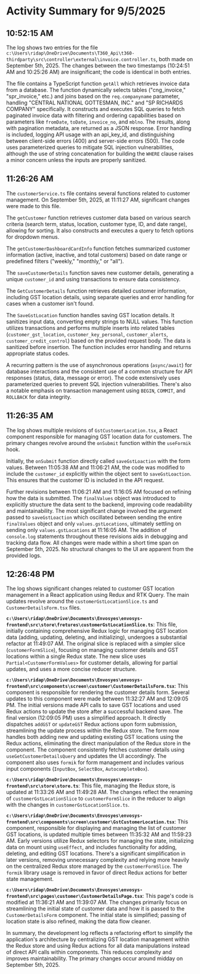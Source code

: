 # Activity Summary for 9/5/2025

## 10:52:15 AM
The log shows two entries for the file `c:\Users\ridap\OneDrive\Documents\T360_Api\t360-thirdparty\src\controller\external\invoice.controller.ts`, both made on September 5th, 2025.  The changes between the two timestamps (10:24:51 AM and 10:25:26 AM) are insignificant; the code is identical in both entries.

The file contains a TypeScript function `getAll` which retrieves invoice data from a database.  The function dynamically selects tables ("cng_invoice," "spr_invoice," etc.) and joins based on the `req.companyname` parameter, handling "CENTRAL NATIONAL GOTTESMAN, INC." and "SP RICHARDS COMPANY" specifically.  It constructs and executes SQL queries to fetch paginated invoice data with filtering and ordering capabilities based on parameters like `fromDate`, `toDate`, `invoice_no`, and `mblno`.  The results, along with pagination metadata, are returned as a JSON response.  Error handling is included, logging API usage with an api_key_id, and distinguishing between client-side errors (400) and server-side errors (500).  The code uses parameterized queries to mitigate SQL injection vulnerabilities, although the use of string concatenation for building the `WHERE` clause raises a minor concern unless the inputs are properly sanitized.


## 11:26:26 AM
The `customerService.ts` file contains several functions related to customer management.  On September 5th, 2025, at 11:11:27 AM, significant changes were made to this file.

The `getCustomer` function retrieves customer data based on various search criteria (search term, status, location, customer type, ID, and date range), allowing for sorting. It also constructs and executes a query to fetch options for dropdown menus.


The `getCustomerDashboardCardInfo` function fetches summarized customer information (active, inactive, and total customers) based on date range or predefined filters ("weekly," "monthly," or "all").


The `saveCustomerDetails` function saves new customer details, generating a unique `customer_id` and using transactions to ensure data consistency.


The `GetCustomerDetails` function retrieves detailed customer information, including GST location details, using separate queries and error handling for cases when a customer isn't found.


The `SaveGstLocation` function handles saving GST location details.  It sanitizes input data, converting empty strings to NULL values.  This function utilizes transactions and performs multiple inserts into related tables (`customer_gst_location`, `customer_key_personal`, `customer_alerts`, `customer_credit_control`) based on the provided request body.  The data is sanitized before insertion.  The function includes error handling and returns appropriate status codes.

A recurring pattern is the use of asynchronous operations (`async/await`) for database interactions and the consistent use of a common structure for API responses (status, data, message or error).  The code extensively uses parameterized queries to prevent SQL injection vulnerabilities.  There's also a notable emphasis on transaction management using `BEGIN`, `COMMIT`, and `ROLLBACK` for data integrity.


## 11:26:35 AM
The log shows multiple revisions of `GstCustomerLocation.tsx`, a React component responsible for managing GST location data for customers.  The primary changes revolve around the `onSubmit` function within the `useFormik` hook.

Initially, the `onSubmit` function directly called `saveGstLoaction` with the form values.  Between 11:05:38 AM and 11:06:21 AM, the code was modified to include the `customer_id` explicitly within the object sent to `saveGstLoaction`.  This ensures that the customer ID is included in the API request.

Further revisions between 11:06:21 AM and 11:16:05 AM focused on refining how the data is submitted.  The `finalValues` object was introduced to explicitly structure the data sent to the backend, improving code readability and maintainability. The most significant change involved the argument passed to `saveGstLoaction` which oscillated between sending the entire `finalValues` object and only `values.gstLocations`, ultimately settling on sending only `values.gstLocations` at 11:16:05 AM. The addition of `console.log` statements throughout these revisions aids in debugging and tracking data flow.  All changes were made within a short time span on September 5th, 2025.  No structural changes to the UI are apparent from the provided logs.


## 12:26:48 PM
The log shows significant changes related to customer GST location management in a React application using Redux and RTK Query.  The main updates revolve around the `customerGstLocationSlice.ts` and `CustomerDetailsForm.tsx` files.

**`c:\Users\ridap\OneDrive\Documents\Envosyes\envosys-frontend\src\store\fretures\customerGstLocationSlice.ts`**: This file, initially containing comprehensive Redux logic for managing GST location data (adding, updating, deleting, and initializing),  undergoes a substantial refactor at 11:49:07 AM.  The original slice is replaced with a simpler slice (`customerFormSlice`), focusing on managing customer details and GST locations within a single Redux state.  The new slice uses `Partial<CustomerFormValues>` for customer details, allowing for partial updates, and uses a more concise reducer structure.

**`c:\Users\ridap\OneDrive\Documents\Envosyes\envosys-frontend\src\components\screen\customer\CustomerDetailsForm.tsx`**: This component is responsible for rendering the customer details form.  Several updates to this component were made between 11:32:27 AM and 12:09:05 PM. The initial versions made API calls to save GST locations and used Redux actions to update the store after a successful backend save.  The final version (12:09:05 PM) uses a simplified approach. It directly dispatches `addGST` or `updateGST` Redux actions upon form submission, streamlining the update process within the Redux store.  The form now handles both adding new and updating existing GST locations using the Redux actions, eliminating the direct manipulation of the Redux store in the component. The component consistently fetches customer details using `useGetCustomerDetailsQuery` and updates the UI accordingly. The component also uses `formik` for form management and includes various input components (`InputBox`, `SelectBox`, `AutocompleteBox`).


**`c:\Users\ridap\OneDrive\Documents\Envosyes\envosys-frontend\src\store\store.ts`**: This file, managing the Redux store, is updated at 11:33:26 AM and 11:49:28 AM. The changes reflect the renaming of `customerGstLocationSlice` to `customerFormSlice` in the reducer to align with the changes in `customerGstLocationSlice.ts`.

**`c:\Users\ridap\OneDrive\Documents\Envosyes\envosys-frontend\src\components\screen\customer\GstCustomerLocation.tsx`**: This component, responsible for displaying and managing the list of customer GST locations, is updated multiple times between 11:35:32 AM and 11:59:23 AM.  Early versions utilize Redux selectors for managing the state, initializing data on mount using `useEffect`, and includes functionality for adding, deleting, and editing GST locations. There's a significant simplification in later versions, removing unnecessary complexity and relying more heavily on the centralized Redux store managed by the `customerFormSlice`.  The `formik` library usage is removed in favor of direct Redux actions for better state management.

**`c:\Users\ridap\OneDrive\Documents\Envosyes\envosys-frontend\src\pages\customer\CustomerDetailsPage.tsx`**: This page's code is modified at 11:36:21 AM and 11:39:07 AM. The changes primarily focus on streamlining the initial state of customer data and how it is passed to the `CustomerDetailsForm` component. The initial state is simplified; passing of location state is also refined, making the data flow cleaner.

In summary, the development log reflects a refactoring effort to simplify the application's architecture by centralizing GST location management within the Redux store and using Redux actions for all data manipulations instead of direct API calls within components. This reduces complexity and improves maintainability.  The primary changes occur around midday on September 5th, 2025.

